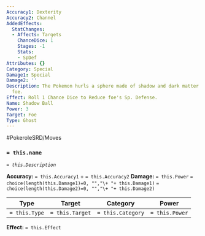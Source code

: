 ```yaml
---
Accuracy1: Dexterity
Accuracy2: Channel
AddedEffects:
  StatChanges:
  - Affects: Targets
    ChanceDice: 1
    Stages: -1
    Stats:
    - SpDef
Attributes: {}
Category: Special
Damage1: Special
Damage2: ''
Description: The Pokemon hurls a sphere made of shadow and dark matter to harm the
  foe.
Effect: Roll 1 Chance Dice to Reduce foe's Sp. Defense.
Name: Shadow Ball
Power: 3
Target: Foe
Type: Ghost
---
```


#PokeroleSRD/Moves

### `= this.name` 
*`= this.Description`*

**Accuracy:** `= this.Accuracy1` + `= this.Accuracy2`
**Damage:** `= this.Power` `= choice(length(this.Damage1)=0, "","\+ "+ this.Damage1)` `= choice(length(this.Damage2)=0, "","\+ "+ this.Damage2)`

| Type          | Target          | Category          | Power          |
| ------------- | --------------- | ----------------  | -------------- |
| `= this.Type` | `= this.Target` | `= this.Category` | `= this.Power` | 

**Effect:** `= this.Effect`